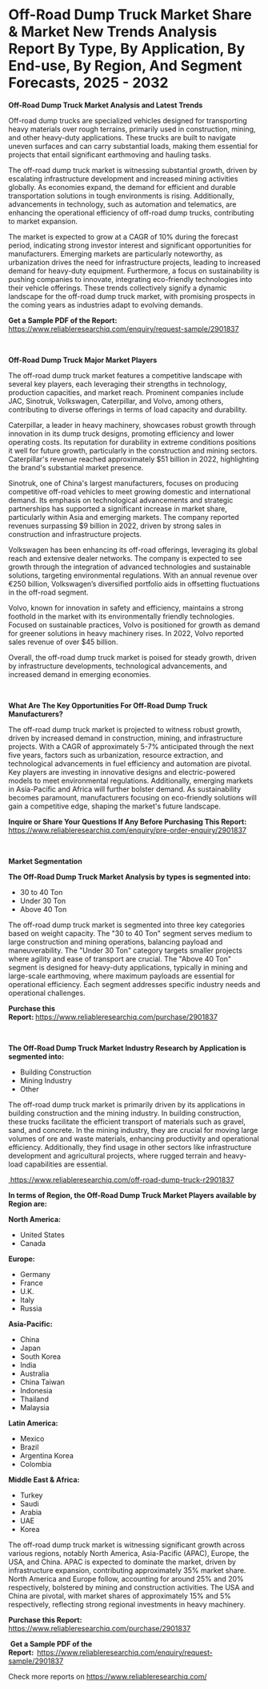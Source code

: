 <p><h1>Off-Road Dump Truck Market Share & Market New Trends Analysis Report By Type, By Application, By End-use, By Region, And Segment Forecasts, 2025 - 2032</h1></p><p><strong>Off-Road Dump Truck Market Analysis and Latest Trends</strong></p>
<p><p>Off-road dump trucks are specialized vehicles designed for transporting heavy materials over rough terrains, primarily used in construction, mining, and other heavy-duty applications. These trucks are built to navigate uneven surfaces and can carry substantial loads, making them essential for projects that entail significant earthmoving and hauling tasks.</p><p>The off-road dump truck market is witnessing substantial growth, driven by escalating infrastructure development and increased mining activities globally. As economies expand, the demand for efficient and durable transportation solutions in tough environments is rising. Additionally, advancements in technology, such as automation and telematics, are enhancing the operational efficiency of off-road dump trucks, contributing to market expansion.</p><p>The market is expected to grow at a CAGR of 10% during the forecast period, indicating strong investor interest and significant opportunities for manufacturers. Emerging markets are particularly noteworthy, as urbanization drives the need for infrastructure projects, leading to increased demand for heavy-duty equipment. Furthermore, a focus on sustainability is pushing companies to innovate, integrating eco-friendly technologies into their vehicle offerings. These trends collectively signify a dynamic landscape for the off-road dump truck market, with promising prospects in the coming years as industries adapt to evolving demands.</p></p>
<p><strong>Get a Sample PDF of the Report:&nbsp;</strong> <a href="https://www.reliableresearchiq.com/enquiry/request-sample/2901837?utm_campaign=2927&utm_medium=2&utm_source=Github&utm_content=ia&utm_term=16032025&utm_id=off-road-dump-truck">https://www.reliableresearchiq.com/enquiry/request-sample/2901837</a></p>
<p>&nbsp;</p>
<p><strong>Off-Road Dump Truck Major Market Players</strong></p>
<p><p>The off-road dump truck market features a competitive landscape with several key players, each leveraging their strengths in technology, production capacities, and market reach. Prominent companies include JAC, Sinotruk, Volkswagen, Caterpillar, and Volvo, among others, contributing to diverse offerings in terms of load capacity and durability.</p><p>Caterpillar, a leader in heavy machinery, showcases robust growth through innovation in its dump truck designs, promoting efficiency and lower operating costs. Its reputation for durability in extreme conditions positions it well for future growth, particularly in the construction and mining sectors. Caterpillar's revenue reached approximately $51 billion in 2022, highlighting the brand's substantial market presence.</p><p>Sinotruk, one of China's largest manufacturers, focuses on producing competitive off-road vehicles to meet growing domestic and international demand. Its emphasis on technological advancements and strategic partnerships has supported a significant increase in market share, particularly within Asia and emerging markets. The company reported revenues surpassing $9 billion in 2022, driven by strong sales in construction and infrastructure projects.</p><p>Volkswagen has been enhancing its off-road offerings, leveraging its global reach and extensive dealer networks. The company is expected to see growth through the integration of advanced technologies and sustainable solutions, targeting environmental regulations. With an annual revenue over €250 billion, Volkswagen’s diversified portfolio aids in offsetting fluctuations in the off-road segment.</p><p>Volvo, known for innovation in safety and efficiency, maintains a strong foothold in the market with its environmentally friendly technologies. Focused on sustainable practices, Volvo is positioned for growth as demand for greener solutions in heavy machinery rises. In 2022, Volvo reported sales revenue of over $45 billion.</p><p>Overall, the off-road dump truck market is poised for steady growth, driven by infrastructure developments, technological advancements, and increased demand in emerging economies.</p></p>
<p>&nbsp;</p>
<p><strong>What Are The Key Opportunities For Off-Road Dump Truck Manufacturers?</strong></p>
<p><p>The off-road dump truck market is projected to witness robust growth, driven by increased demand in construction, mining, and infrastructure projects. With a CAGR of approximately 5-7% anticipated through the next five years, factors such as urbanization, resource extraction, and technological advancements in fuel efficiency and automation are pivotal. Key players are investing in innovative designs and electric-powered models to meet environmental regulations. Additionally, emerging markets in Asia-Pacific and Africa will further bolster demand. As sustainability becomes paramount, manufacturers focusing on eco-friendly solutions will gain a competitive edge, shaping the market's future landscape.</p></p>
<p><strong>Inquire or Share Your Questions If Any Before Purchasing This Report:</strong> <a href="https://www.reliableresearchiq.com/enquiry/pre-order-enquiry/2901837?utm_campaign=2927&utm_medium=2&utm_source=Github&utm_content=ia&utm_term=16032025&utm_id=off-road-dump-truck">https://www.reliableresearchiq.com/enquiry/pre-order-enquiry/2901837</a></p>
<p>&nbsp;</p>
<p><strong>Market Segmentation</strong></p>
<p><strong>The Off-Road Dump Truck Market Analysis by types is segmented into:</strong></p>
<p><ul><li>30 to 40 Ton</li><li>Under 30 Ton</li><li>Above 40 Ton</li></ul></p>
<p><p>The off-road dump truck market is segmented into three key categories based on weight capacity. The "30 to 40 Ton" segment serves medium to large construction and mining operations, balancing payload and maneuverability. The "Under 30 Ton" category targets smaller projects where agility and ease of transport are crucial. The "Above 40 Ton" segment is designed for heavy-duty applications, typically in mining and large-scale earthmoving, where maximum payloads are essential for operational efficiency. Each segment addresses specific industry needs and operational challenges.</p></p>
<p><strong>Purchase this Report:&nbsp;</strong><a href="https://www.reliableresearchiq.com/purchase/2901837?utm_campaign=2927&utm_medium=2&utm_source=Github&utm_content=ia&utm_term=16032025&utm_id=off-road-dump-truck">https://www.reliableresearchiq.com/purchase/2901837</a></p>
<p>&nbsp;</p>
<p><strong>The Off-Road Dump Truck Market Industry Research by Application is segmented into:</strong></p>
<p><ul><li>Building Construction</li><li>Mining Industry</li><li>Other</li></ul></p>
<p><p>The off-road dump truck market is primarily driven by its applications in building construction and the mining industry. In building construction, these trucks facilitate the efficient transport of materials such as gravel, sand, and concrete. In the mining industry, they are crucial for moving large volumes of ore and waste materials, enhancing productivity and operational efficiency. Additionally, they find usage in other sectors like infrastructure development and agricultural projects, where rugged terrain and heavy-load capabilities are essential.</p></p>
<p><a href="https://www.reliableresearchiq.com/off-road-dump-truck-r2901837?utm_campaign=2927&utm_medium=2&utm_source=Github&utm_content=ia&utm_term=16032025&utm_id=off-road-dump-truck">&nbsp;https://www.reliableresearchiq.com/off-road-dump-truck-r2901837</a></p>
<p><strong>In terms of Region, the Off-Road Dump Truck Market Players available by Region are:</strong></p>
<p>
    <p> <strong> North America: </strong>
        <ul>
            <li>United States</li>
            <li>Canada</li>
        </ul>
        </p> 
    <p> <strong> Europe: </strong>
        <ul>
            <li>Germany</li>
            <li>France</li>
            <li>U.K.</li>
            <li>Italy</li>
            <li>Russia</li>
        </ul>
        </p> 
    <p> <strong> Asia-Pacific: </strong>
        <ul>
            <li>China</li>
            <li>Japan</li>
            <li>South Korea</li>
            <li>India</li>
            <li>Australia</li>
            <li>China Taiwan</li>
            <li>Indonesia</li>
            <li>Thailand</li>
            <li>Malaysia</li>
        </ul>
        </p> 
    <p> <strong> Latin America: </strong>
        <ul>
            <li>Mexico</li>
            <li>Brazil</li>
            <li>Argentina Korea</li>
            <li>Colombia</li>
        </ul>
        </p> 
    <p> <strong> Middle East & Africa: </strong>
        <ul>
            <li>Turkey</li>
            <li>Saudi</li>
            <li>Arabia</li>
            <li>UAE</li>
            <li>Korea</li>
        </ul>
    </p>
    </p>
<p><p>The off-road dump truck market is witnessing significant growth across various regions, notably North America, Asia-Pacific (APAC), Europe, the USA, and China. APAC is expected to dominate the market, driven by infrastructure expansion, contributing approximately 35% market share. North America and Europe follow, accounting for around 25% and 20% respectively, bolstered by mining and construction activities. The USA and China are pivotal, with market shares of approximately 15% and 5% respectively, reflecting strong regional investments in heavy machinery.</p></p>
<p><strong>Purchase this Report: </strong><a href="https://www.reliableresearchiq.com/purchase/2901837?utm_campaign=2927&utm_medium=2&utm_source=Github&utm_content=ia&utm_term=16032025&utm_id=off-road-dump-truck">https://www.reliableresearchiq.com/purchase/2901837</a></p>
<p>&nbsp;<strong>Get a Sample PDF of the Report:&nbsp;&nbsp;</strong><a href="https://www.reliableresearchiq.com/enquiry/request-sample/2901837?utm_campaign=2927&utm_medium=2&utm_source=Github&utm_content=ia&utm_term=16032025&utm_id=off-road-dump-truck">https://www.reliableresearchiq.com/enquiry/request-sample/2901837</a></p>
<p><strong></strong></p>
<p>Check more reports on <a href="https://www.reliableresearchiq.com/?utm_campaign=2927&utm_medium=2&utm_source=Github&utm_content=ia&utm_term=16032025&utm_id=off-road-dump-truck">https://www.reliableresearchiq.com/</a></p>